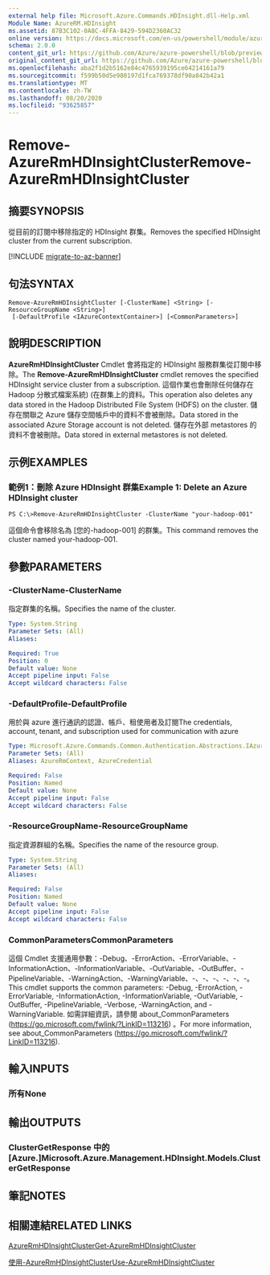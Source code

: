 ```yaml
---
external help file: Microsoft.Azure.Commands.HDInsight.dll-Help.xml
Module Name: AzureRM.HDInsight
ms.assetid: 87B3C102-0A8C-4FFA-8429-594D2360AC32
online version: https://docs.microsoft.com/en-us/powershell/module/azurerm.hdinsight/remove-azurermhdinsightcluster
schema: 2.0.0
content_git_url: https://github.com/Azure/azure-powershell/blob/preview/src/ResourceManager/HDInsight/Commands.HDInsight/help/Remove-AzureRmHDInsightCluster.md
original_content_git_url: https://github.com/Azure/azure-powershell/blob/preview/src/ResourceManager/HDInsight/Commands.HDInsight/help/Remove-AzureRmHDInsightCluster.md
ms.openlocfilehash: aba2f1d2b5162e84c4765939195ce64214161a79
ms.sourcegitcommit: f599b50d5e980197d1fca769378df90a842b42a1
ms.translationtype: MT
ms.contentlocale: zh-TW
ms.lasthandoff: 08/20/2020
ms.locfileid: "93625857"
---
```

# <span data-ttu-id="6f4c4-101">Remove-AzureRmHDInsightCluster</span><span class="sxs-lookup"><span data-stu-id="6f4c4-101">Remove-AzureRmHDInsightCluster</span></span>

## <span data-ttu-id="6f4c4-102">摘要</span><span class="sxs-lookup"><span data-stu-id="6f4c4-102">SYNOPSIS</span></span>
<span data-ttu-id="6f4c4-103">從目前的訂閱中移除指定的 HDInsight 群集。</span><span class="sxs-lookup"><span data-stu-id="6f4c4-103">Removes the specified HDInsight cluster from the current subscription.</span></span>

[!INCLUDE [migrate-to-az-banner](../../includes/migrate-to-az-banner.md)]

## <span data-ttu-id="6f4c4-104">句法</span><span class="sxs-lookup"><span data-stu-id="6f4c4-104">SYNTAX</span></span>

```
Remove-AzureRmHDInsightCluster [-ClusterName] <String> [-ResourceGroupName <String>]
 [-DefaultProfile <IAzureContextContainer>] [<CommonParameters>]
```

## <span data-ttu-id="6f4c4-105">說明</span><span class="sxs-lookup"><span data-stu-id="6f4c4-105">DESCRIPTION</span></span>
<span data-ttu-id="6f4c4-106">**AzureRmHDInsightCluster** Cmdlet 會將指定的 HDInsight 服務群集從訂閱中移除。</span><span class="sxs-lookup"><span data-stu-id="6f4c4-106">The **Remove-AzureRmHDInsightCluster** cmdlet removes the specified HDInsight service cluster from a subscription.</span></span>
<span data-ttu-id="6f4c4-107">這個作業也會刪除任何儲存在 Hadoop 分散式檔案系統)  (在群集上的資料。</span><span class="sxs-lookup"><span data-stu-id="6f4c4-107">This operation also deletes any data stored in the Hadoop Distributed File System (HDFS) on the cluster.</span></span>
<span data-ttu-id="6f4c4-108">儲存在關聯之 Azure 儲存空間帳戶中的資料不會被刪除。</span><span class="sxs-lookup"><span data-stu-id="6f4c4-108">Data stored in the associated Azure Storage account is not deleted.</span></span>
<span data-ttu-id="6f4c4-109">儲存在外部 metastores 的資料不會被刪除。</span><span class="sxs-lookup"><span data-stu-id="6f4c4-109">Data stored in external metastores is not deleted.</span></span>

## <span data-ttu-id="6f4c4-110">示例</span><span class="sxs-lookup"><span data-stu-id="6f4c4-110">EXAMPLES</span></span>

### <span data-ttu-id="6f4c4-111">範例1：刪除 Azure HDInsight 群集</span><span class="sxs-lookup"><span data-stu-id="6f4c4-111">Example 1: Delete an Azure HDInsight cluster</span></span>
```
PS C:\>Remove-AzureRmHDInsightCluster -ClusterName "your-hadoop-001"
```

<span data-ttu-id="6f4c4-112">這個命令會移除名為 [您的-hadoop-001] 的群集。</span><span class="sxs-lookup"><span data-stu-id="6f4c4-112">This command removes the cluster named your-hadoop-001.</span></span>

## <span data-ttu-id="6f4c4-113">參數</span><span class="sxs-lookup"><span data-stu-id="6f4c4-113">PARAMETERS</span></span>

### <span data-ttu-id="6f4c4-114">-ClusterName</span><span class="sxs-lookup"><span data-stu-id="6f4c4-114">-ClusterName</span></span>
<span data-ttu-id="6f4c4-115">指定群集的名稱。</span><span class="sxs-lookup"><span data-stu-id="6f4c4-115">Specifies the name of the cluster.</span></span>

```yaml
Type: System.String
Parameter Sets: (All)
Aliases:

Required: True
Position: 0
Default value: None
Accept pipeline input: False
Accept wildcard characters: False
```

### <span data-ttu-id="6f4c4-116">-DefaultProfile</span><span class="sxs-lookup"><span data-stu-id="6f4c4-116">-DefaultProfile</span></span>
<span data-ttu-id="6f4c4-117">用於與 azure 進行通訊的認證、帳戶、租使用者及訂閱</span><span class="sxs-lookup"><span data-stu-id="6f4c4-117">The credentials, account, tenant, and subscription used for communication with azure</span></span>

```yaml
Type: Microsoft.Azure.Commands.Common.Authentication.Abstractions.IAzureContextContainer
Parameter Sets: (All)
Aliases: AzureRmContext, AzureCredential

Required: False
Position: Named
Default value: None
Accept pipeline input: False
Accept wildcard characters: False
```

### <span data-ttu-id="6f4c4-118">-ResourceGroupName</span><span class="sxs-lookup"><span data-stu-id="6f4c4-118">-ResourceGroupName</span></span>
<span data-ttu-id="6f4c4-119">指定資源群組的名稱。</span><span class="sxs-lookup"><span data-stu-id="6f4c4-119">Specifies the name of the resource group.</span></span>

```yaml
Type: System.String
Parameter Sets: (All)
Aliases:

Required: False
Position: Named
Default value: None
Accept pipeline input: False
Accept wildcard characters: False
```

### <span data-ttu-id="6f4c4-120">CommonParameters</span><span class="sxs-lookup"><span data-stu-id="6f4c4-120">CommonParameters</span></span>
<span data-ttu-id="6f4c4-121">這個 Cmdlet 支援通用參數：-Debug、-ErrorAction、-ErrorVariable、-InformationAction、-InformationVariable、-OutVariable、-OutBuffer、-PipelineVariable、-WarningAction、-WarningVariable、-、-、-、-、-、-。</span><span class="sxs-lookup"><span data-stu-id="6f4c4-121">This cmdlet supports the common parameters: -Debug, -ErrorAction, -ErrorVariable, -InformationAction, -InformationVariable, -OutVariable, -OutBuffer, -PipelineVariable, -Verbose, -WarningAction, and -WarningVariable.</span></span> <span data-ttu-id="6f4c4-122">如需詳細資訊，請參閱 about_CommonParameters (https://go.microsoft.com/fwlink/?LinkID=113216) 。</span><span class="sxs-lookup"><span data-stu-id="6f4c4-122">For more information, see about_CommonParameters (https://go.microsoft.com/fwlink/?LinkID=113216).</span></span>

## <span data-ttu-id="6f4c4-123">輸入</span><span class="sxs-lookup"><span data-stu-id="6f4c4-123">INPUTS</span></span>

### <span data-ttu-id="6f4c4-124">所有</span><span class="sxs-lookup"><span data-stu-id="6f4c4-124">None</span></span>

## <span data-ttu-id="6f4c4-125">輸出</span><span class="sxs-lookup"><span data-stu-id="6f4c4-125">OUTPUTS</span></span>

### <span data-ttu-id="6f4c4-126">ClusterGetResponse 中的 [Azure.]</span><span class="sxs-lookup"><span data-stu-id="6f4c4-126">Microsoft.Azure.Management.HDInsight.Models.ClusterGetResponse</span></span>

## <span data-ttu-id="6f4c4-127">筆記</span><span class="sxs-lookup"><span data-stu-id="6f4c4-127">NOTES</span></span>

## <span data-ttu-id="6f4c4-128">相關連結</span><span class="sxs-lookup"><span data-stu-id="6f4c4-128">RELATED LINKS</span></span>

[<span data-ttu-id="6f4c4-129">AzureRmHDInsightCluster</span><span class="sxs-lookup"><span data-stu-id="6f4c4-129">Get-AzureRmHDInsightCluster</span></span>](./Get-AzureRmHDInsightCluster.md)

[<span data-ttu-id="6f4c4-130">使用-AzureRmHDInsightCluster</span><span class="sxs-lookup"><span data-stu-id="6f4c4-130">Use-AzureRmHDInsightCluster</span></span>](./Use-AzureRmHDInsightCluster.md)


